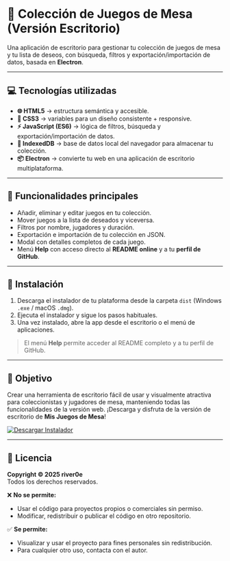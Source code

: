 # 🎲 Colección de Juegos de Mesa (Versión Escritorio)

Una aplicación de escritorio para gestionar tu colección de juegos de mesa y tu lista de deseos, con búsqueda, filtros y exportación/importación de datos, basada en **Electron**.

---

## 💻 Tecnologías utilizadas

- **🌐 HTML5** → estructura semántica y accesible.  
- **🎨 CSS3** → variables para un diseño consistente + responsive.  
- **⚡ JavaScript (ES6)** → lógica de filtros, búsqueda y exportación/importación de datos.  
- **💾 IndexedDB** → base de datos local del navegador para almacenar tu colección.  
- **📦 Electron** → convierte tu web en una aplicación de escritorio multiplataforma.  

---

## 📂 Funcionalidades principales

- Añadir, eliminar y editar juegos en tu colección.  
- Mover juegos a la lista de deseados y viceversa.  
- Filtros por nombre, jugadores y duración.  
- Exportación e importación de tu colección en JSON.  
- Modal con detalles completos de cada juego.  
- Menú **Help** con acceso directo al **README online** y a tu **perfil de GitHub**.

---

## 📱 Instalación

1. Descarga el instalador de tu plataforma desde la carpeta `dist` (Windows `.exe` / macOS `.dmg`).  
2. Ejecuta el instalador y sigue los pasos habituales.  
3. Una vez instalado, abre la app desde el escritorio o el menú de aplicaciones.  

> El menú **Help** permite acceder al README completo y a tu perfil de GitHub.

---

## 🎯 Objetivo

Crear una herramienta de escritorio fácil de usar y visualmente atractiva para coleccionistas y jugadores de mesa, manteniendo todas las funcionalidades de la versión web.
¡Descarga y disfruta de la versión de escritorio de **Mis Juegos de Mesa**!

[![Descargar Instalador](https://img.shields.io/badge/Descargar%20Instalador-v1.0.0-brightgreen)](https://github.com/river0e/BBDD_JuegosDeMesa/releases/download/v1.0/Mis.Juegos.Setup.1.0.0.exe)

---

## 📜 Licencia

**Copyright © 2025 river0e**  
Todos los derechos reservados.  

❌ **No se permite:**  
- Usar el código para proyectos propios o comerciales sin permiso.  
- Modificar, redistribuir o publicar el código en otro repositorio.

✅ **Se permite:**  
- Visualizar y usar el proyecto para fines personales sin redistribución.  
- Para cualquier otro uso, contacta con el autor.


